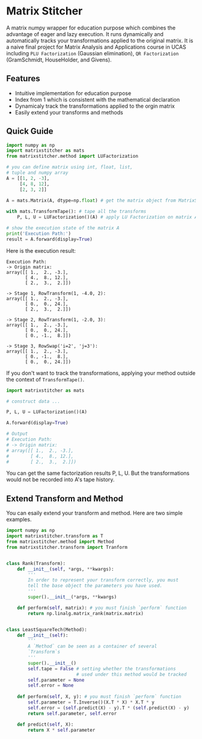 # Matrix Stitcher

A matrix numpy wrapper for education purpose which combines the advantage of eager and lazy execution. It runs dynamically and automatically tracks your transformations applied to the original matrix. It is a naive final project for Matrix Analysis and Applications course in UCAS including `PLU Factorization` (Gaussian elimination), `QR Factorization` (GramSchmidt, HouseHolder, and Givens).


## Features
- Intuitive implementation for education purpose
- Index from 1 which is consistent with the mathematical declaration
- Dynamicaly track the transformations applied to the orgin matrix
- Easily extend your transforms and methods


## Quick Guide

```python
import numpy as np
import matrixstitcher as mats 
from matrixstitcher.method import LUFactorization

# you can define matrix using int, float, list, 
# tuple and numpy array
A = [[1, 2, -3], 
     [4, 8, 12], 
     [2, 3, 2]] 
     
A = mats.Matrix(A, dtype=np.float) # get the matrix object from MatrixStitcher

with mats.TransformTape(): # tape all the transforms
    P, L, U = LUFactorization()(A) # apply LU Factorization on matrix A and get the factorization results

# show the execution state of the matrix A
print('Execution Path:')
result = A.forward(display=True)
```

Here is the execution result:
```
Execution Path:
-> Origin matrix:
array([[ 1.,  2., -3.],
       [ 4.,  8., 12.],
       [ 2.,  3.,  2.]])

-> Stage 1, RowTransform(1, -4.0, 2):
array([[ 1.,  2., -3.],
       [ 0.,  0., 24.],
       [ 2.,  3.,  2.]])

-> Stage 2, RowTransform(1, -2.0, 3):
array([[ 1.,  2., -3.],
       [ 0.,  0., 24.],
       [ 0., -1.,  8.]])

-> Stage 3, RowSwap('i=2', 'j=3'):
array([[ 1.,  2., -3.],
       [ 0., -1.,  8.],
       [ 0.,  0., 24.]])
```

If you don't want to track the transformations, applying your method outside the context of `TransformTape()`.
```python
import matrixstitcher as mats 

# construct data ...

P, L, U = LUFactorization()(A)

A.forward(display=True)

# Output
# Execution Path:
# -> Origin matrix:
# array([[ 1.,  2., -3.],
#        [ 4.,  8., 12.],
#        [ 2.,  3.,  2.]])
```
You can get the same factorization results P, L, U. But the transformations would not be recorded into A's tape history.


## Extend Transform and Method

You can esaily extend your transform and method. Here are two simple examples.
```python
import numpy as np
import matrixstitcher.transform as T
from matrixstitcher.method import Method
from matrixstitcher.transform import Tranform


class Rank(Transform):
    def __init__(self, *args, **kwargs):
        '''
        In order to represent your transform correctly, you must 
        tell the base object the parameters you have used.
        '''
        super().__init__(*args, **kwargs)

    def perform(self, matrix): # you must finish `perform` function
        return np.linalg.matrix_rank(matrix.matrix)


class LeastSquareTech(Method):
    def __init__(self):
        '''
        A `Method` can be seen as a container of several
        `Transform`s
        '''
        super().__init__()
        self.tape = False # setting whether the transformations 
                          # used under this method would be tracked 
        self.parameter = None
        self.error = None
    
    def perform(self, X, y): # you must finish `perform` function
        self.parameter = T.Inverse()(X.T * X) * X.T * y
        self.error = (self.predict(X) - y).T * (self.predict(X) - y)
        return self.parameter, self.error

    def predict(self, X):
        return X * self.parameter
```
